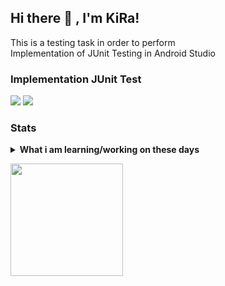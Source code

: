 ## Hi there 👋 , I'm KiRa!
This is a testing task in order to perform </br>
Implementation of JUnit Testing in Android Studio

### Implementation JUnit Test
<p>
    <img src="https://img.shields.io/badge/OS-Kali%20Linux-blue?&logo=kali%20linux" />
    <img src="https://img.shields.io/badge/IDE-Android%20Studio?&logo=android%20studio" />
</p>

### Stats
<details>
 <summary><strong>What i am learning/working on these days</strong></summary>
    - 👯 I am looking to collaborate on an Ecommerce Project and Mobile Apps. </br>
    - 🤔 I am looking for help with a master of programming. hehehe... 😄</br>
    - 💬 Ask me about anything.</br>
    - 📫 How to reach me: <a href="m.ilham.v.28.07.2003@gmail.com.com"> Email me!</a> </br>
</details>

<p>
    <img src="https://github-readme-stats.vercel.app/api/top-langs/?username=KiRaRyuuKi&layout=compact" height=180 />
</p>

